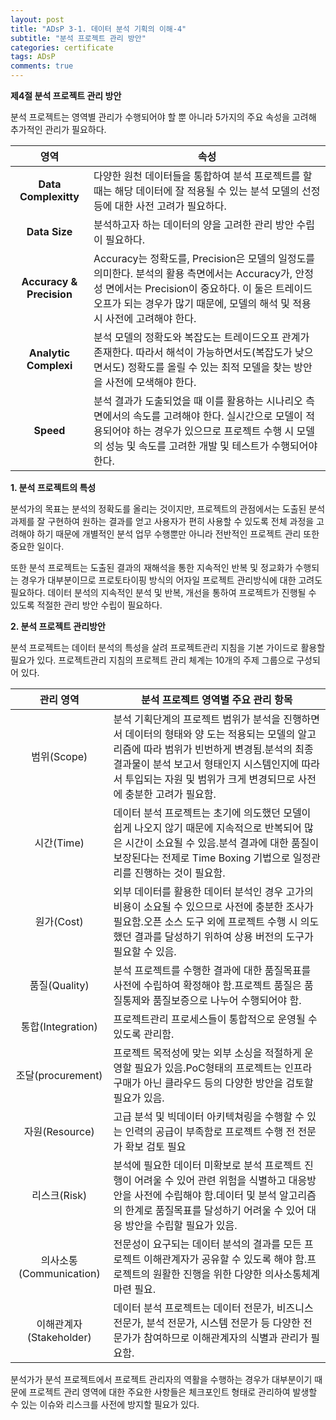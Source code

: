 ```yaml
---
layout: post
title: "ADsP 3-1. 데이터 분석 기획의 이해-4"
subtitle: "분석 프로젝트 관리 방안"
categories: certificate
tags: ADsP
comments: true
---
```


**제4절 분석 프로젝트 관리 방안**

분석 프로젝트는 영역별 관리가 수행되어야 할 뿐 아니라 5가지의 주요 속성을 고려해 추가적인 관리가 필요하다.

|           영역           | 속성                                                         |
| :----------------------: | ------------------------------------------------------------ |
|   **Data Complexitty**   | 다양한 원천 데이터들을 통합하여 분석 프로젝트를 할 때는 해당 데이터에 잘 적용될 수 있는 분석 모델의 선정 등에 대한 사전 고려가 필요하다. |
|      **Data Size**       | 분석하고자 하는 데이터의 양을 고려한 관리 방안 수립이 필요하다. |
| **Accuracy & Precision** | Accuracy는 정확도를, Precision은 모델의 일정도를 의미한다. 분석의 활용 측면에서는 Accuracy가, 안정성 면에서는 Precision이 중요하다. 이 둘은 트레이드오프가 되는 경우가 많기 때문에, 모델의 해석 및 적용 시 사전에 고려해야 한다. |
|  **Analytic Complexi**   | 분석 모델의 정확도와 복잡도는 트레이드오프 관계가 존재한다. 따라서 해석이 가능하면서도(복잡도가 낮으면서도) 정확도를 올릴 수 있는 최적 모델을 찾는 방안을 사전에 모색해야 한다. |
|        **Speed**         | 분석 결과가 도출되었을 때 이를 활용하는 시나리오 측면에서의 속도를 고려해야 한다. 실시간으로 모델이 적용되어야 하는 경우가 있으므로 프로젝트 수행 시 모델의 성능 및 속도를 고려한 개발 및 테스트가 수행되어야 한다. |

**1. 분석 프로젝트의 특성**

 분석가의 목표는 분석의 정확도를 올리는 것이지만, 프로젝트의 관점에서는 도출된 분석 과제를 잘 구현하여 원하는 결과를 얻고 사용자가 편히 사용할 수 있도록 전체 과정을 고려해야 하기 때문에 개별적인 분석 업무 수행뿐만 아니라 전반적인 프로젝트 관리 또한 중요한 일이다.

 또한 분석 프로젝트는 도출된 결과의 재해석을 통한 지속적인 반복 및 정교화가 수행되는 경우가 대부분이므로 프로토타이핑 방식의 어자일 프로젝트 관리방식에 대한 고려도 필요하다. 데이터 분석의 지속적인 분석 및 반복, 개선을 통하여 프로젝트가 진행될 수 있도록 적절한 관리 방안 수립이 필요하다.



**2. 분석 프로젝트 관리방안**

분석 프로젝트는 데이터 분석의 특성을 살려 프로젝트관리 지침을 기본 가이드로 활용할 필요가 있다. 프로젝트관리 지침의 프로젝트 관리 체계는 10개의 주제 그룹으로 구성되어 있다. 

|      **관리 영역**      | **분석 프로젝트 영역별 주요 관리 항목**                      |
| :---------------------: | ------------------------------------------------------------ |
|       범위(Scope)       | 분석 기획단계의 프로젝트 범위가 분석을 진행하면서 데이터의 형태와 양 도는 적용되는 모델의 알고리즘에 따라 범위가 빈번하게 변경됨.분석의 최종 결과물이 분석 보고서 형태인지 시스템인지에 따라서 투입되는 자원 및 범위가 크게 변경되므로 사전에 충분한 고려가 필요함. |
|       시간(Time)        | 데이터 분석 프로젝트는 초기에 의도했던 모델이 쉽게 나오지 않기 때문에 지속적으로 반복되어 많은 시간이 소요될 수 있음.분석 결과에 대한 품질이 보장된다는 전제로 Time Boxing 기법으로 일정관리를 진행하는 것이 필요함. |
|       원가(Cost)        | 외부 데이터를 활용한 데이터 분석인 경우 고가의 비용이 소요될 수 있으므로 사전에 충분한 조사가 필요함.오픈 소스 도구 외에 프로젝트 수행 시 의도했던 결과를 달성하기 위하여 상용 버전의 도구가 필요할 수 있음. |
|      품질(Quality)      | 분석 프로젝트를 수행한 결과에 대한 품질목표를 사전에 수립하여 확정해야 함.프로젝트 품질은 품질통제와 품질보증으로 나누어 수행되어야 함. |
|    통합(Integration)    | 프로젝트관리 프로세스들이 통합적으로 운영될 수 있도록 관리함. |
|    조달(procurement)    | 프로젝트 목적성에 맞는 외부 소싱을 적절하게 운영할 필요가 있음.PoC형태의 프로젝트는 인프라 구매가 아닌 클라우드 등의 다양한 방안을 검토할 필요가 있음. |
|     자원(Resource)      | 고급 분석 및 빅데이터 아키텍쳐링을 수행할 수 있는 인력의 공급이 부족함로 프로젝트 수행 전 전문가 확보 검토 필요 |
|      리스크(Risk)       | 분석에 필요한 데이터 미확보로 분석 프로젝트 진행이 어려울 수 있어 관련 위험을 식별하고 대응방안을 사전에 수립해야 함.데이터 및 분석 알고리즘의 한계로 품질목표를 달성하기 어려울 수 있어 대응 방안을 수립할 필요가 있음. |
| 의사소통(Communication) | 전문성이 요구되는 데이터 분석의 결과를 모든 프로젝트 이해관계자가 공유할 수 있도록 해야 함.프로젝트의 원활한 진행을 위한 다양한 의사소통체계 마련 필요. |
| 이해관계자(Stakeholder) | 데이터 분석 프로젝트는 데이터 전문가, 비즈니스 전문가, 분석 전문가, 시스템 전문가 등 다양한 전문가가 참여하므로 이해관계자의 식별과 관리가 필요함. |

분석가가 분석 프로젝트에서 프로젝트 관리자의 역활을 수행하는 경우가 대부분이기 때문에 프로젝트 관리 영역에 대한 주요한 사항들은 체크포인트 형태로 관리하여 발생할 수 있는 이슈와 리스크를 사전에 방지할 필요가 있다.